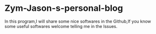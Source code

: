 # Zym-Jason-s-personal-blog
In this program,I will share some nice softwares in the Github,If you know some useful softwares welcome telling me in the Issues.
